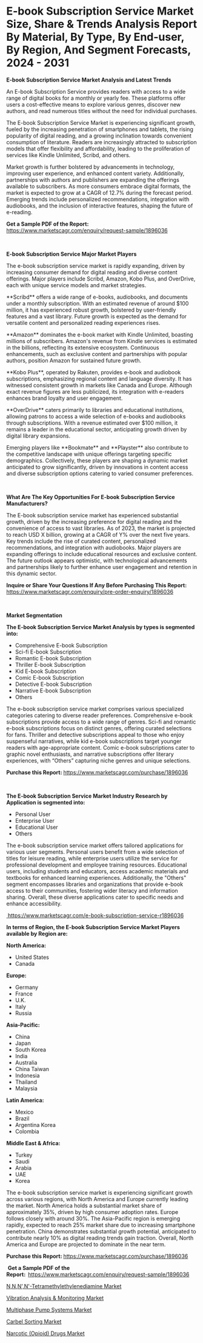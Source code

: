 <p><h1>E-book Subscription Service Market Size, Share & Trends Analysis Report By Material, By Type, By End-user, By Region, And Segment Forecasts, 2024 - 2031</h1></p><p><strong>E-book Subscription Service Market Analysis and Latest Trends</strong></p>
<p><p>An E-book Subscription Service provides readers with access to a wide range of digital books for a monthly or yearly fee. These platforms offer users a cost-effective means to explore various genres, discover new authors, and read numerous titles without the need for individual purchases. </p><p>The E-book Subscription Service Market is experiencing significant growth, fueled by the increasing penetration of smartphones and tablets, the rising popularity of digital reading, and a growing inclination towards convenient consumption of literature. Readers are increasingly attracted to subscription models that offer flexibility and affordability, leading to the proliferation of services like Kindle Unlimited, Scribd, and others.</p><p>Market growth is further bolstered by advancements in technology, improving user experience, and enhanced content variety. Additionally, partnerships with authors and publishers are expanding the offerings available to subscribers. As more consumers embrace digital formats, the market is expected to grow at a CAGR of 12.7% during the forecast period. Emerging trends include personalized recommendations, integration with audiobooks, and the inclusion of interactive features, shaping the future of e-reading.</p></p>
<p><strong>Get a Sample PDF of the Report:&nbsp;</strong> <a href="https://www.marketscagr.com/enquiry/request-sample/1896036?utm_campaign=1610&utm_medium=2&utm_source=Github&utm_content=ia&utm_term=24102024&utm_id=e-book-subscription-service">https://www.marketscagr.com/enquiry/request-sample/1896036</a></p>
<p>&nbsp;</p>
<p><strong>E-book Subscription Service Major Market Players</strong></p>
<p><p>The e-book subscription service market is rapidly expanding, driven by increasing consumer demand for digital reading and diverse content offerings. Major players include Scribd, Amazon, Kobo Plus, and OverDrive, each with unique service models and market strategies.</p><p>**Scribd** offers a wide range of e-books, audiobooks, and documents under a monthly subscription. With an estimated revenue of around $100 million, it has experienced robust growth, bolstered by user-friendly features and a vast library. Future growth is expected as the demand for versatile content and personalized reading experiences rises.</p><p>**Amazon** dominates the e-book market with Kindle Unlimited, boasting millions of subscribers. Amazon's revenue from Kindle services is estimated in the billions, reflecting its extensive ecosystem. Continuous enhancements, such as exclusive content and partnerships with popular authors, position Amazon for sustained future growth.</p><p>**Kobo Plus**, operated by Rakuten, provides e-book and audiobook subscriptions, emphasizing regional content and language diversity. It has witnessed consistent growth in markets like Canada and Europe. Although exact revenue figures are less publicized, its integration with e-readers enhances brand loyalty and user engagement.</p><p>**OverDrive** caters primarily to libraries and educational institutions, allowing patrons to access a wide selection of e-books and audiobooks through subscriptions. With a revenue estimated over $100 million, it remains a leader in the educational sector, anticipating growth driven by digital library expansions.</p><p>Emerging players like **Bookmate** and **Playster** also contribute to the competitive landscape with unique offerings targeting specific demographics. Collectively, these players are shaping a dynamic market anticipated to grow significantly, driven by innovations in content access and diverse subscription options catering to varied consumer preferences.</p></p>
<p>&nbsp;</p>
<p><strong>What Are The Key Opportunities For E-book Subscription Service Manufacturers?</strong></p>
<p><p>The E-book subscription service market has experienced substantial growth, driven by the increasing preference for digital reading and the convenience of access to vast libraries. As of 2023, the market is projected to reach USD X billion, growing at a CAGR of Y% over the next five years. Key trends include the rise of curated content, personalized recommendations, and integration with audiobooks. Major players are expanding offerings to include educational resources and exclusive content. The future outlook appears optimistic, with technological advancements and partnerships likely to further enhance user engagement and retention in this dynamic sector.</p></p>
<p><strong>Inquire or Share Your Questions If Any Before Purchasing This Report:</strong> <a href="https://www.marketscagr.com/enquiry/pre-order-enquiry/1896036?utm_campaign=1610&utm_medium=2&utm_source=Github&utm_content=ia&utm_term=24102024&utm_id=e-book-subscription-service">https://www.marketscagr.com/enquiry/pre-order-enquiry/1896036</a></p>
<p>&nbsp;</p>
<p><strong>Market Segmentation</strong></p>
<p><strong>The E-book Subscription Service Market Analysis by types is segmented into:</strong></p>
<p><ul><li>Comprehensive E-book Subscription</li><li>Sci-fi E-book Subscription</li><li>Romantic E-book Subscription</li><li>Thriller E-book Subscription</li><li>Kid E-book Subscription</li><li>Comic E-book Subscription</li><li>Detective E-book Subscription</li><li>Narrative E-book Subscription</li><li>Others</li></ul></p>
<p><p>The e-book subscription service market comprises various specialized categories catering to diverse reader preferences. Comprehensive e-book subscriptions provide access to a wide range of genres. Sci-fi and romantic e-book subscriptions focus on distinct genres, offering curated selections for fans. Thriller and detective subscriptions appeal to those who enjoy suspenseful narratives, while kid e-book subscriptions target younger readers with age-appropriate content. Comic e-book subscriptions cater to graphic novel enthusiasts, and narrative subscriptions offer literary experiences, with “Others” capturing niche genres and unique selections.</p></p>
<p><strong>Purchase this Report:&nbsp;</strong><a href="https://www.marketscagr.com/purchase/1896036?utm_campaign=1610&utm_medium=2&utm_source=Github&utm_content=ia&utm_term=24102024&utm_id=e-book-subscription-service">https://www.marketscagr.com/purchase/1896036</a></p>
<p>&nbsp;</p>
<p><strong>The E-book Subscription Service Market Industry Research by Application is segmented into:</strong></p>
<p><ul><li>Personal User</li><li>Enterprise User</li><li>Educational User</li><li>Others</li></ul></p>
<p><p>The e-book subscription service market offers tailored applications for various user segments. Personal users benefit from a wide selection of titles for leisure reading, while enterprise users utilize the service for professional development and employee training resources. Educational users, including students and educators, access academic materials and textbooks for enhanced learning experiences. Additionally, the "Others" segment encompasses libraries and organizations that provide e-book access to their communities, fostering wider literacy and information sharing. Overall, these diverse applications cater to specific needs and enhance accessibility.</p></p>
<p><a href="https://www.marketscagr.com/e-book-subscription-service-r1896036?utm_campaign=1610&utm_medium=2&utm_source=Github&utm_content=ia&utm_term=24102024&utm_id=e-book-subscription-service">&nbsp;https://www.marketscagr.com/e-book-subscription-service-r1896036</a></p>
<p><strong>In terms of Region, the E-book Subscription Service Market Players available by Region are:</strong></p>
<p>
    <p> <strong> North America: </strong>
        <ul>
            <li>United States</li>
            <li>Canada</li>
        </ul>
        </p> 
    <p> <strong> Europe: </strong>
        <ul>
            <li>Germany</li>
            <li>France</li>
            <li>U.K.</li>
            <li>Italy</li>
            <li>Russia</li>
        </ul>
        </p> 
    <p> <strong> Asia-Pacific: </strong>
        <ul>
            <li>China</li>
            <li>Japan</li>
            <li>South Korea</li>
            <li>India</li>
            <li>Australia</li>
            <li>China Taiwan</li>
            <li>Indonesia</li>
            <li>Thailand</li>
            <li>Malaysia</li>
        </ul>
        </p> 
    <p> <strong> Latin America: </strong>
        <ul>
            <li>Mexico</li>
            <li>Brazil</li>
            <li>Argentina Korea</li>
            <li>Colombia</li>
        </ul>
        </p> 
    <p> <strong> Middle East & Africa: </strong>
        <ul>
            <li>Turkey</li>
            <li>Saudi</li>
            <li>Arabia</li>
            <li>UAE</li>
            <li>Korea</li>
        </ul>
    </p>
    </p>
<p><p>The e-book subscription service market is experiencing significant growth across various regions, with North America and Europe currently leading the market. North America holds a substantial market share of approximately 35%, driven by high consumer adoption rates. Europe follows closely with around 30%. The Asia-Pacific region is emerging rapidly, expected to reach 25% market share due to increasing smartphone penetration. China demonstrates substantial growth potential, anticipated to contribute nearly 10% as digital reading trends gain traction. Overall, North America and Europe are projected to dominate in the near term.</p></p>
<p><strong>Purchase this Report: </strong><a href="https://www.marketscagr.com/purchase/1896036?utm_campaign=1610&utm_medium=2&utm_source=Github&utm_content=ia&utm_term=24102024&utm_id=e-book-subscription-service">https://www.marketscagr.com/purchase/1896036</a></p>
<p>&nbsp;<strong>Get a Sample PDF of the Report:&nbsp;&nbsp;</strong><a href="https://www.marketscagr.com/enquiry/request-sample/1896036?utm_campaign=1610&utm_medium=2&utm_source=Github&utm_content=ia&utm_term=24102024&utm_id=e-book-subscription-service">https://www.marketscagr.com/enquiry/request-sample/1896036</a></p>
<p><strong></strong></p>
<p><p><a href="https://github.com/abbislposival/Market-Research-Report-List-1/blob/main/nnnn-tetramethylethylenediamine-market.md?utm_campaign=1610&utm_medium=2&utm_source=Github&utm_content=ia&utm_term=24102024&utm_id=e-book-subscription-service">N,N,N',N'-Tetramethylethylenediamine Market</a></p><p><a href="https://www.linkedin.com/pulse/vibration-analysis-monitoring-market-indicators-size-regional-czzpe?utm_campaign=1610&utm_medium=2&utm_source=Github&utm_content=ia&utm_term=24102024&utm_id=e-book-subscription-service">Vibration Analysis & Monitoring Market</a></p><p><a href="https://www.linkedin.com/pulse/multiphase-pump-systems-market-navigating-challenges-unlocking-wocxe?utm_campaign=1610&utm_medium=2&utm_source=Github&utm_content=ia&utm_term=24102024&utm_id=e-book-subscription-service">Multiphase Pump Systems Market</a></p><p><a href="https://www.linkedin.com/pulse/carbel-sorting-market-size-growth-trends-statistics-s0dse?utm_campaign=1610&utm_medium=2&utm_source=Github&utm_content=ia&utm_term=24102024&utm_id=e-book-subscription-service">Carbel Sorting Market</a></p><p><a href="https://www.linkedin.com/pulse/narcotic-opioid-drugs-industry-resonance-133-amplification-puj6c?utm_campaign=1610&utm_medium=2&utm_source=Github&utm_content=ia&utm_term=24102024&utm_id=e-book-subscription-service">Narcotic (Opioid) Drugs Market</a></p></p>